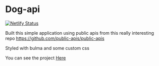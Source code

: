 # Dog-api

[![Netlify Status](https://api.netlify.com/api/v1/badges/e5759852-4e32-4156-bde4-fbb44e9af446/deploy-status)](https://app.netlify.com/sites/quizzical-galileo-ab85bf/deploys)

Built this simple application using public apis from this really interesting repo
https://github.com/public-apis/public-apis

Styled with bulma and some custom css

You can see the project [Here](https://quizzical-galileo-ab85bf.netlify.app/)

